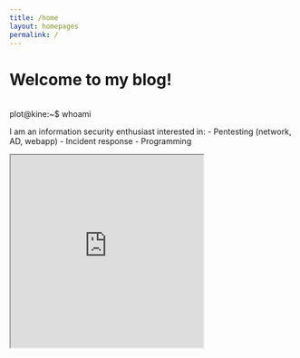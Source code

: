 ```yaml
---
title: /home
layout: homepages
permalink: /
---
```


<h1>Welcome to my blog!</h1>

<p><br>plot@kine:~$ whoami<mark> </mark></p>

<p>I am an information security enthusiast interested in:
- Pentesting (network, AD, webapp)
- Incident response
- Programming</p>

<p><iframe src="https://editor.p5js.org/Plotkine/present/kmFef9ExW" width="340px" height="340px" frameBorder="1" title="gameOfLife"></iframe></p>
